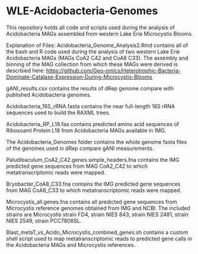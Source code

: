 # WLE-Acidobacteria-Genomes
This repository holds all code and scripts used during the analysis of Acidobacteria MAGs assembled from western Lake Erie Microcystis Blooms

Explanation of Files:
Acidobacteria_Genome_Analysis2.Rmd contains all of the bash and R code used during the analysis of two western Lake Erie Acidobacteria MAGs (MAGs CoA2 C42 and CoA8 C33). The assembly and binning of the MAG collection from which these MAGs were derived is descrbied here: https://github.com/Geo-omics/Heterotrophic-Bacteria-Dominate-Catalase-Expression-During-Microcystis-Blooms

gANI_results.csv contains the results of dRep genome compare with published Acidobacteria genomes.

Acidobacteria_16S_rRNA.fasta contains the near full-length 16S rRNA sequences used to build the RAXML trees.

Acidobacteria_RP_L18.faa contains predicted amino acid sequences of Ribosoaml Protein L18 from Acidobacteria MAGs available in IMG.

The Acidobacteria_Genomes folder contains the whole genome fasta files of the genomes used in dRep compare gANI measurements.

Paludibaculum_CoA2_C42.genes.simple_headers.fna contains the IMG predicted gene sequences from MAG CoA2_C42 to which metatranscriptomic reads were mapped.

Bryobacter_CoA8_C33.fna contains the IMG predicted gene sequences from MAG CoA8_C33 to which metatranscriptomic reads were mapped.

Microcystis_all.genes.fna contains all predicted gene sequences from Microcystis reference genomes obtained from IMG and NCBI. The included strains are Microcystis strain FD4, strain NIES 843, strain NIES 2481, strain NIES 2549, strain PCC7806SL.

Blast_metaT_vs_Acido_Microcystis_combined_genes.sh contains a custom shell script used to map metatranscriptomic reads to predicted gene calls in the Acidobacteria MAGs and Microcystis references.

